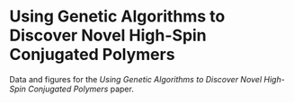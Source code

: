 # Using Genetic Algorithms to Discover Novel High-Spin Conjugated Polymers

Data and figures for the *Using Genetic Algorithms to Discover Novel High-Spin
Conjugated Polymers* paper.
